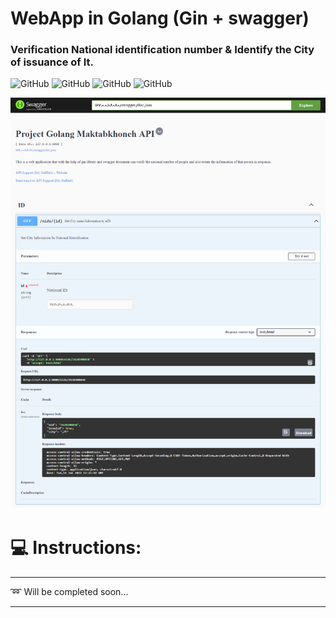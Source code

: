 # WebApp in Golang (Gin + swagger)
### Verification National identification number & Identify the City of issuance of It.

![GitHub](https://img.shields.io/github/license/saber-khakbiz/Bash-MK-Project?style=for-the-badge)
![GitHub](https://img.shields.io/github/go-mod/go-version/saber-khakbiz/WebApp-nID?style=for-the-badge)
![GitHub](https://img.shields.io/github/commit-activity/w/saber-khakbiz/WebApp-nID?style=for-the-badge)
![GitHub](https://img.shields.io/github/repo-size/saber-khakbiz/WebApp-nID?style=for-the-badge)

![img](https://github.com/saber-khakbiz/WebApp-nID/blob/master/img-readme/go-and-gin.png)

# :computer: Instructions:

--------------------------------------------------
:loop:
Will be completed soon...


**************************************************






